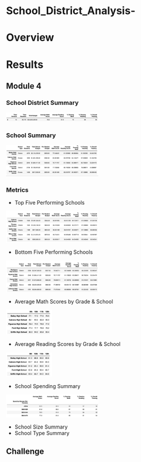 # School_District_Analysis-
# Overview

# Results
## Module 4
### School District Summary

<img src="/Resources/m4_img1.png" width="50%" height="50%">

### School Summary

<img src="/Resources/m4_img2.png" width="50%" height="50%">

### Metrics
- Top Five Performing Schools
<img src="/Resources/m4_img3.png" width="50%" height="50%">

- Bottom Five Performing Schools
<img src="/Resources/m4_img4.png" width="50%" height="50%">

- Average Math Scores by Grade & School
<img src="/Resources/m4_img5.png" width="25%" height="25%">

- Average Reading Scores by Grade & School
<img src="/Resources/m4_img6.png" width="25%" height="25%">

- School Spending Summary
<img src="/Resources/m4_img7.png" width="50%" height="50%">

- School Size Summary
- School Type Summary



## Challenge
